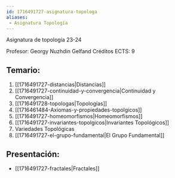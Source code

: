 ```yaml
---
id: 1716491727-asignatura-topologa
aliases:
 - Asignatura Topología
---
```



Asignatura de topología 23-24

Profesor: Georgy Nuzhdin Gelfand
Créditos ECTS: 9 
## Temario:

1. [[1716491727-distancias|Distancias]]
2. [[1716491727-continuidad-y-convergencia|Continuidad y Convergencia]]
3. [[1716491728-topologas|Topologías]]
4. [[1716461484-Axiomas-y-propiedades-topolgicos]]
5. [[1716491727-homeomorfismos|Homeomorfismos]]
6. [[1716491727-invariantes-topolgicos|Invariantes Topológicos]]
7. Variedades Topológicas
8. [[1716491727-el-grupo-fundamental|El Grupo Fundamental]]

## Presentación:

- [[1716491727-fractales|Fractales]]